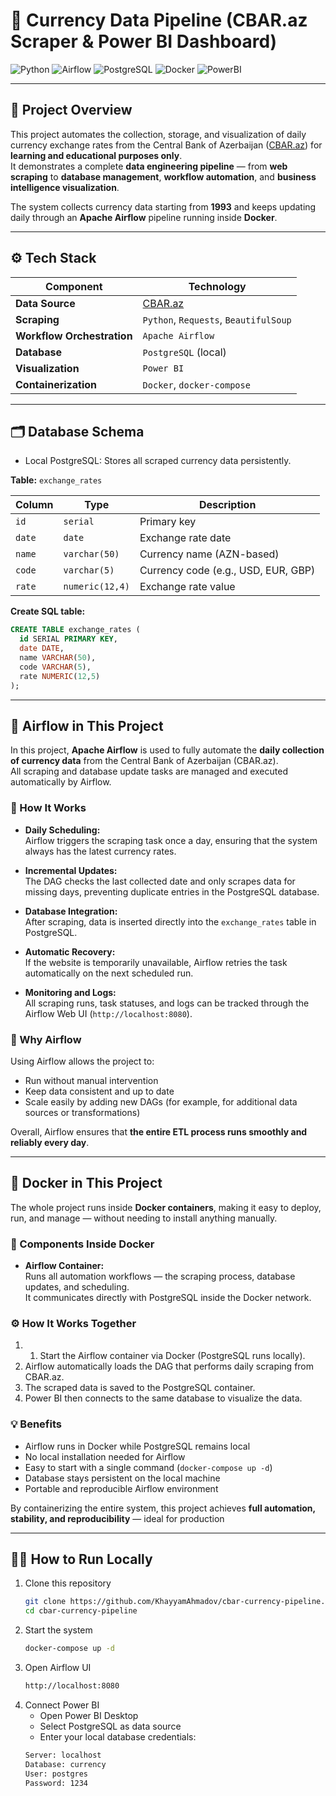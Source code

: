 # 💱 Currency Data Pipeline (CBAR.az Scraper & Power BI Dashboard)

![Python](https://img.shields.io/badge/Python-3.12-blue)
![Airflow](https://img.shields.io/badge/Airflow-Automation-orange)
![PostgreSQL](https://img.shields.io/badge/PostgreSQL-Database-blue)
![Docker](https://img.shields.io/badge/Docker-Containerization-lightblue)
![PowerBI](https://img.shields.io/badge/PowerBI-Visualization-yellow)

---

## 📘 Project Overview
This project automates the collection, storage, and visualization of daily currency exchange rates from the Central Bank of Azerbaijan ([CBAR.az](https://www.cbar.az/)) for **learning and educational purposes only**.  
It demonstrates a complete **data engineering pipeline** — from **web scraping** to **database management**, **workflow automation**, and **business intelligence visualization**.

The system collects currency data starting from **1993** and keeps updating daily through an **Apache Airflow** pipeline running inside **Docker**.

---

## ⚙️ Tech Stack

| Component | Technology |
|------------|-------------|
| **Data Source** | [CBAR.az](https://www.cbar.az) |
| **Scraping** | `Python`, `Requests`, `BeautifulSoup` |
| **Workflow Orchestration** | `Apache Airflow` |
| **Database** | `PostgreSQL` (local) |
| **Visualization** | `Power BI` |
| **Containerization** | `Docker`, `docker-compose` |

---

## 🗂️ Database Schema

- Local PostgreSQL: Stores all scraped currency data persistently.

**Table:** `exchange_rates`

| Column | Type | Description |
|---------|------|-------------|
| `id` | `serial` | Primary key |
| `date` | `date` | Exchange rate date |
| `name` | `varchar(50)` | Currency name (AZN-based) |
| `code` | `varchar(5)` | Currency code (e.g., USD, EUR, GBP) |
| `rate` | `numeric(12,4)` | Exchange rate value |

**Create SQL table:**
```sql
CREATE TABLE exchange_rates (
  id SERIAL PRIMARY KEY,
  date DATE,
  name VARCHAR(50),
  code VARCHAR(5),
  rate NUMERIC(12,5)
);
```

---

## 🚀 Airflow in This Project

In this project, **Apache Airflow** is used to fully automate the **daily collection of currency data** from the Central Bank of Azerbaijan (CBAR.az).  
All scraping and database update tasks are managed and executed automatically by Airflow.

### 🔁 How It Works
- **Daily Scheduling:**  
  Airflow triggers the scraping task once a day, ensuring that the system always has the latest currency rates.
  
- **Incremental Updates:**  
  The DAG checks the last collected date and only scrapes data for missing days, preventing duplicate entries in the PostgreSQL database.
  
- **Database Integration:**  
  After scraping, data is inserted directly into the `exchange_rates` table in PostgreSQL.
  
- **Automatic Recovery:**  
  If the website is temporarily unavailable, Airflow retries the task automatically on the next scheduled run.
  
- **Monitoring and Logs:**  
  All scraping runs, task statuses, and logs can be tracked through the Airflow Web UI (`http://localhost:8080`).

### 🧠 Why Airflow
Using Airflow allows the project to:
- Run without manual intervention  
- Keep data consistent and up to date  
- Scale easily by adding new DAGs (for example, for additional data sources or transformations)

Overall, Airflow ensures that **the entire ETL process runs smoothly and reliably every day**.

---

## 🐳 Docker in This Project

The whole project runs inside **Docker containers**, making it easy to deploy, run, and manage — without needing to install anything manually.

### 🧩 Components Inside Docker  
- **Airflow Container:**  
  Runs all automation workflows — the scraping process, database updates, and scheduling.  
  It communicates directly with PostgreSQL inside the Docker network.

### ⚙️ How It Works Together
1. 1. Start the Airflow container via Docker (PostgreSQL runs locally).  
2. Airflow automatically loads the DAG that performs daily scraping from CBAR.az.  
3. The scraped data is saved to the PostgreSQL container.  
4. Power BI then connects to the same database to visualize the data.

### 💡 Benefits
- Airflow runs in Docker while PostgreSQL remains local  
- No local installation needed for Airflow  
- Easy to start with a single command (`docker-compose up -d`)  
- Database stays persistent on the local machine  
- Portable and reproducible Airflow environment

By containerizing the entire system, this project achieves **full automation, stability, and reproducibility** — ideal for production

---

## 🧑‍💻 How to Run Locally
1. Clone this repository  
   ```bash
   git clone https://github.com/KhayyamAhmadov/cbar-currency-pipeline.git
   cd cbar-currency-pipeline

2. Start the system
   ```bash
   docker-compose up -d

4. Open Airflow UI
   ```bash
   http://localhost:8080

5.  Connect Power BI
    - Open Power BI Desktop
    - Select PostgreSQL as data source
    - Enter your local database credentials:
    ```bash
    Server: localhost
    Database: currency
    User: postgres
    Password: 1234
